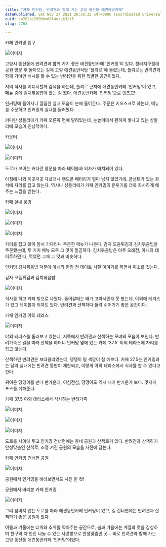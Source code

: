 ```yaml
---
title: "카페 인커밍, 반려견과 함께 가는 고양 동산동 애견동반카페"
datePublished: Sat Nov 27 2021 20:38:32 GMT+0000 (Coordinated Universal Time)
cuid: cm702sj26000v08l4ezsk32i5
slug: 2763

---
```



카페 인커밍 입구

![이미지](https://cdn.hashnode.com/res/hashnode/image/upload/v1739253745018/e6667f40-2995-43a2-9a37-13224eb56560.jpeg)

고양시 동산동에 반려견과 함께 가기 좋은 애견동반카페 '인커밍'이 있다. 청라지구생태공원 방문 후 돌아오는 길에 고양 애견동반식당 '플뢰르'에 들렸는데, 플뢰르는 반려견과 함께 가야만 식사를 할 수 있는 반려인을 위한 특별한 공간이었다.

저녁 식사를 어디서할까 검색을 하는데, 플뢰르 근처에 애견동반카페 '인커밍'이 있고, 메뉴 중에 김치볶음밥이 있는 걸 봤다. 애견동반카페 '인커밍'으로 렛츠고!

인커밍에 들어서니 깔끔한 실내 모습이 눈에 들어온다. 주문은 키오스크로 하는데, 메뉴를 주문하고 인커밍의 실내를 둘러봤다.

커다란 샹들리에가 카페 오른쪽 편에 달려있는데, 눈높이에서 환하게 빛나고 있는 샹들리에 모습이 인상적이다.

카운터

![이미지](https://cdn.hashnode.com/res/hashnode/image/upload/v1739253747593/6fae7453-bece-4183-8a2d-e67c1c77dd11.jpeg)

![이미지](https://cdn.hashnode.com/res/hashnode/image/upload/v1739253750045/027a9a19-7b56-4313-afdf-85528de5ffde.jpeg)

도로가 보이는 커다란 창문을 따라 테이블과 의자가 배치되어 있다.

아침에 나와 이곳저곳 다녔더니 핸드폰 배터리가 얼마 남지 않았기에, 콘센트가 있는 좌석에 자리를 잡고 앉는다. 역시나 샹들리에가 카페 인커밍의 분위기를 더욱 화사하게 해주는 느낌을 받는다.

카페 실내 풍경

![이미지](https://cdn.hashnode.com/res/hashnode/image/upload/v1739253752790/edfa9a98-4c97-475b-a3ea-6a97d5adb305.jpeg)

![이미지](https://cdn.hashnode.com/res/hashnode/image/upload/v1739253755615/88ab12bf-0af8-4756-9fb7-05a0a9533cd2.jpeg)

![이미지](https://cdn.hashnode.com/res/hashnode/image/upload/v1739253757815/9829ffc4-1b6b-40fd-83ea-5aafb7d13f59.jpeg)

자리를 잡고 앉아 잠시 기다리니 주문한 메뉴가 나온다. 감자 모듬튀김과 김치볶음밥을 주문했는데, 두 가지 메뉴 모두 그 맛이 깔끔하다. 김치볶음밥은 아주 오래전, 아내와 데이트하던 때, 먹었던 그때 그 맛과 비슷하다.

인커밍 김치볶음밥 덕분에 아내와 한참 전 데이트 시절 이야기를 하면서 미소를 짓는다.

감자 모듬튀김과 김치볶음밥

![이미지](https://cdn.hashnode.com/res/hashnode/image/upload/v1739253760635/390fc488-6efe-41bb-989b-b8ea8e458da9.jpeg)

식사를 하고 카페 밖으로 나왔다. 들어갈때는 배가 고파서인지 못 봤는데, 야외에 테라스가 있고 테이블과 의자도 있다. 반려견과 산책하다 들려 쉬어가기 좋은 공간이다.

카페 인커밍 야외 테라스

![이미지](https://cdn.hashnode.com/res/hashnode/image/upload/v1739253763208/c441d87e-e133-4603-908a-223f56fbe2f7.jpeg)

야외 테라스를 둘러보고 있는데, 저쪽에서 반려견과 산책하는 모녀의 모습이 보인다. 반려가족은 길을 따라 산책을 하더니 인커밍 옆에 있는 카페 '37.5' 야외 테라스에 자리를 잡고 앉는다.

산책하던 반려견은 보더콜리였는데, 댕댕이 털 색깔이 참 예쁘다. 카페 37.5는 인커밍과는 달리 실내에는 반려견 동반이 제한되고, 이렇게 야외 테라스에서 식사를 할 수 있다고 한다.

귀여운 댕댕이를 만나 반가운데, 이심전심, 댕댕이도 역시 내가 반가운가 보다. 멋지게 포즈를 취해준다.

카페 37.5 야외 테라스에서 식사하는 반려가족

![이미지](https://cdn.hashnode.com/res/hashnode/image/upload/v1739253765413/a2ac4966-f288-47ca-8f1c-b881b9d822b0.jpeg)

![이미지](https://cdn.hashnode.com/res/hashnode/image/upload/v1739253767607/dc38f9d2-2011-402d-a876-d7a4f836a920.jpeg)

![이미지](https://cdn.hashnode.com/res/hashnode/image/upload/v1739253769993/34b86131-b9f0-4a6d-97c4-85fb3ec086f4.jpeg)

도로를 사이에 두고 인커밍 건너편에는 동네 공원과 산책로가 있다. 반려견과 산책하기 안성맞춤인 산책로, 조명 켜진 공원의 모습을 사진에 담는다.

카페 인커밍 건너편 공원

![이미지](https://cdn.hashnode.com/res/hashnode/image/upload/v1739253772444/4251d685-1b39-43ed-b648-1f39eaebd483.jpeg)

공원에서 인커밍을 바라보면서도 사진 한 컷!

공원에서 바라본 카페 인커밍

![이미지](https://cdn.hashnode.com/res/hashnode/image/upload/v1739253774890/272b2257-86e9-4a65-8c3d-f2cc9a4b6689.jpeg)

그리 붐비지 않는 도로를 따라 애견동반카페 인커밍이 있고, 길 건너편에는 반려견과 산책하기 좋은 공원이 있다.

여름과 겨울에는 더위와 추위를 막아주는 공간으로, 봄과 가을에는 계절의 멋을 감상하며 친구와 차 한잔 나눌 수 있는 사랑방으로 안성맞춤인 곳... 바로 반려견과 함께 가는 고양 동산동 애견동반카페 '인커밍'이었다.
